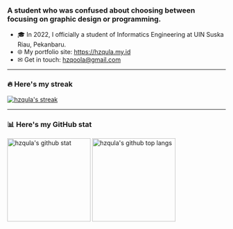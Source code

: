 
### A student who was confused about choosing between focusing on graphic design or programming.

- 🎓 In 2022, I officially a student of Informatics Engineering at UIN Suska Riau, Pekanbaru.
- 🌐 My portfolio site: https://hzqula.my.id
- ✉ Get in touch: hzqoola@gmail.com


---
### 🔥 Here's my streak
<a href="https://github.com/anuraghazra/github-readme-stats"><img alt="hzqula's streak" src="https://github-readme-streak-stats.herokuapp.com?user=hzqula&background=1e1e1e&border=FCC936&stroke=FCC936&ring=FC3636&fire=FCC936&currStreakNum=36CCFC&sideNums=36CCFC&currStreakLabel=36FC3E&sideLabels=36FC3E&dates=FCC936" /></a>


---
### 📊 Here's my GitHub stat

<a href="https://github.com/anuraghazra/github-readme-stats"><img alt="hzqula's github stat" src="https://github-readme-stats.vercel.app/api?username=hzqula&show_icons=true&text_color=36CCFC&ring_color=36CCFC&icon_color=FCC936&theme=default&rank_icon=percentile&bg_color=1E1E1E&title_color=36FC3E&border_color=FCC936" height="192px"/></a>
<a href="https://github.com/anuraghazra/github-readme-stats"><img alt="hzqula's github top langs" src="https://github-readme-stats.vercel.app/api/top-langs/?username=hzqula&layout=compact&text_color=36CCFC&title_color=36FC3E&bg_color=1E1E1E&border_color=FCC936" height="192px" /></a>

<!-- [![Muhammad Faruq's WakaTime stats](https://github-readme-stats.vercel.app/api/wakatime?username=hzqula&text_color=36CCFC&title_color=36FC3E&bg_color=1E1E1E&border_color=FCC936)](https://github.com/anuraghazra/github-readme-stats)

![](https://github-profile-trophy.vercel.app/?username=hzqula&theme=matrix&no-frame=false)
-->
